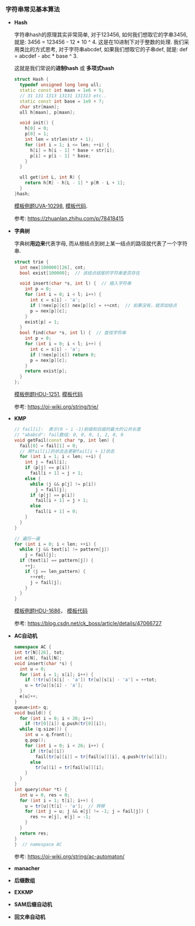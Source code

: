 ### 字符串常见基本算法

- **Hash**

  字符串hash的原理其实非常简单, 对于123456, 如何我们想取它的字串3456, 就是: 3456 = 123456 - 12 * 10 ^ 4. 这是在10进制下对于整数的处理. 我们采用类比的方式思考, 对于字符串abcdef, 如果我们想取它的子串def, 就是: def = abcdef - abc * base ^ 3.

  这就是我们常说的**进制hash** 或 **多项式hash**

  ```c++
  struct Hash {
    typedef unsigned long long ull;
    static const int maxn = 1e6 + 5;
    // 31 131 1313 13131 131313 etc..
    static const int base = 1e9 + 7;
    char str[maxn];
    ull h[maxn], p[maxn];
  
    void init() {
      h[0] = 0;
      p[0] = 1;
      int len = strlen(str + 1);
      for (int i = 1; i <= len; ++i) {
        h[i] = h[i - 1] * base + str[i];
        p[i] = p[i - 1] * base;
      }
    }
  
    ull get(int L, int R) {
      return h[R] - h[L - 1] * p[R - L + 1];
    }
  }hash;
  ```

  [模板例题UVA-10298](https://vjudge.net/problem/UVA-10298), [模板代码](./UVA-10298.cc). 

  参考: https://zhuanlan.zhihu.com/p/78418415

- **字典树**

  字典树**用边来**代表字母, 而从根结点到树上某一结点的路径就代表了一个字符串.

  ```c++
  struct trie {
    int nex[100000][26], cnt;
    bool exist[100000];  // 该结点结尾的字符串是否存在
  
    void insert(char *s, int l) {  // 插入字符串
      int p = 0;
      for (int i = 0; i < l; i++) {
        int c = s[i] - 'a';
        if (!nex[p][c]) nex[p][c] = ++cnt;  // 如果没有，就添加结点
        p = nex[p][c];
      }
      exist[p] = 1;
    }
    bool find(char *s, int l) {  // 查找字符串
      int p = 0;
      for (int i = 0; i < l; i++) {
        int c = s[i] - 'a';
        if (!nex[p][c]) return 0;
        p = nex[p][c];
      }
      return exist[p];
    }
  };
  ```

  [模板例题HDU-1251](https://vjudge.net/problem/HDU-1251), [模板代码](./HDU-1251.cc)

  参考: https://oi-wiki.org/string/trie/

- **KMP**

  ```c++
  // fail[i]:  表示(0 ~ i -1)前缀和后缀的最大的公共长度
  // "ababcd": fail数组: 0, 0, 0, 1, 2, 0, 0
  void getFail(const char *p, int len) {
    fail[0] = fail[1] = 0;
    // 用fail[i]的状态去更新fail[i + 1]状态
    for (int i = 1; i < len; ++i) {
      int j = fail[i];
      if (p[j] == p[i]) 
        fail[i + 1] = j + 1;
      else {
        while (j && p[j] != p[i])
          j = fail[j];
        if (p[j] == p[i])
          fail[i + 1] = j + 1;
        else 
          fail[i + 1] = 0;
      }
    }	
  }
  
  // 遍历一遍
  for (int i = 0; i < len; ++i) {
    while (j && text[i] != pattern[j]) 
      j = fail[j];
    if (text[i] == pattern[j]) {
      ++j;
      if (j == len_pattern) {
        ++ret;
        j = fail[j];
      }
    }   
  }
  
  ```

  [模板例题HDU-1686](https://vjudge.net/problem/HDU-1686)， [模板代码](./HDU-1686.cc)

  参考: https://blog.csdn.net/ck_boss/article/details/47066727

- **AC自动机**

  ```c++
  namespace AC {
  int tr[N][26], tot;
  int e[N], fail[N];
  void insert(char *s) {
    int u = 0;
    for (int i = 1; s[i]; i++) {
      if (!tr[u][s[i] - 'a']) tr[u][s[i] - 'a'] = ++tot;
      u = tr[u][s[i] - 'a'];
    }
    e[u]++;
  }
  queue<int> q;
  void build() {
    for (int i = 0; i < 26; i++)
      if (tr[0][i]) q.push(tr[0][i]);
    while (q.size()) {
      int u = q.front();
      q.pop();
      for (int i = 0; i < 26; i++) {
        if (tr[u][i])
          fail[tr[u][i]] = tr[fail[u]][i], q.push(tr[u][i]);
        else
          tr[u][i] = tr[fail[u]][i];
      }
    }
  }
  int query(char *t) {
    int u = 0, res = 0;
    for (int i = 1; t[i]; i++) {
      u = tr[u][t[i] - 'a'];  // 转移
      for (int j = u; j && e[j] != -1; j = fail[j]) {
        res += e[j], e[j] = -1;
      }
    }
    return res;
  }
  }  // namespace AC
  ```

  参考: https://oi-wiki.org/string/ac-automaton/

- **manacher**

- **后缀数组**

- **EXKMP**

- **SAM后缀自动机**

- **回文串自动机**